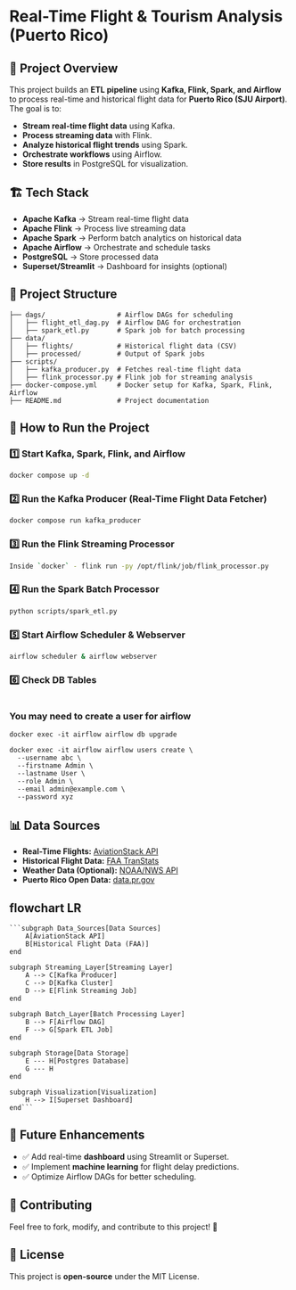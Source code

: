 # Real-Time Flight & Tourism Analysis (Puerto Rico)

## 📌 Project Overview
This project builds an **ETL pipeline** using **Kafka, Flink, Spark, and Airflow** to process real-time and historical flight data for **Puerto Rico (SJU Airport)**. The goal is to:

- **Stream real-time flight data** using Kafka.
- **Process streaming data** with Flink.
- **Analyze historical flight trends** using Spark.
- **Orchestrate workflows** using Airflow.
- **Store results** in PostgreSQL for visualization.

## 🏗 Tech Stack
- **Apache Kafka** → Stream real-time flight data
- **Apache Flink** → Process live streaming data
- **Apache Spark** → Perform batch analytics on historical data
- **Apache Airflow** → Orchestrate and schedule tasks
- **PostgreSQL** → Store processed data
- **Superset/Streamlit** → Dashboard for insights (optional)

## 📂 Project Structure
```
├── dags/                  # Airflow DAGs for scheduling
│   ├── flight_etl_dag.py  # Airflow DAG for orchestration
│   ├── spark_etl.py       # Spark job for batch processing
├── data/
│   ├── flights/           # Historical flight data (CSV)
│   ├── processed/         # Output of Spark jobs
├── scripts/
│   ├── kafka_producer.py  # Fetches real-time flight data
│   ├── flink_processor.py # Flink job for streaming analysis
├── docker-compose.yml     # Docker setup for Kafka, Spark, Flink, Airflow
├── README.md              # Project documentation
```

## 🚀 How to Run the Project
### 1️⃣ Start Kafka, Spark, Flink, and Airflow
```bash
docker compose up -d
```

### 2️⃣ Run the Kafka Producer (Real-Time Flight Data Fetcher)
```bash
docker compose run kafka_producer
```

### 3️⃣ Run the Flink Streaming Processor
```bash
Inside `docker` - flink run -py /opt/flink/job/flink_processor.py
```

### 4️⃣ Run the Spark Batch Processor
```bash
python scripts/spark_etl.py
```

### 5️⃣ Start Airflow Scheduler & Webserver
```bash
airflow scheduler & airflow webserver
```

### 6️⃣ Check DB Tables
```docker exec -it postgres psql -U evro -d pr_tour_superset
```

### You may need to create a user for airflow
```
docker exec -it airflow airflow db upgrade

docker exec -it airflow airflow users create \
  --username abc \
  --firstname Admin \
  --lastname User \
  --role Admin \
  --email admin@example.com \
  --password xyz
```



## 📊 Data Sources
- **Real-Time Flights:** [AviationStack API](https://aviationstack.com/)
- **Historical Flight Data:** [FAA TranStats](https://www.transtats.bts.gov/)
- **Weather Data (Optional):** [NOAA/NWS API](https://www.weather.gov/documentation/services-web-api)
- **Puerto Rico Open Data:** [data.pr.gov](https://data.pr.gov/)


## flowchart LR
    ```subgraph Data_Sources[Data Sources]
        A[AviationStack API]
        B[Historical Flight Data (FAA)]
    end

    subgraph Streaming_Layer[Streaming Layer]
        A --> C[Kafka Producer]
        C --> D[Kafka Cluster]
        D --> E[Flink Streaming Job]
    end

    subgraph Batch_Layer[Batch Processing Layer]
        B --> F[Airflow DAG]
        F --> G[Spark ETL Job]
    end

    subgraph Storage[Data Storage]
        E --- H[Postgres Database]
        G --- H
    end

    subgraph Visualization[Visualization]
        H --> I[Superset Dashboard]
    end```


## 🎯 Future Enhancements
- ✅ Add real-time **dashboard** using Streamlit or Superset.
- ✅ Implement **machine learning** for flight delay predictions.
- ✅ Optimize Airflow DAGs for better scheduling.

## 🤝 Contributing
Feel free to fork, modify, and contribute to this project! 🚀

## 📜 License
This project is **open-source** under the MIT License.